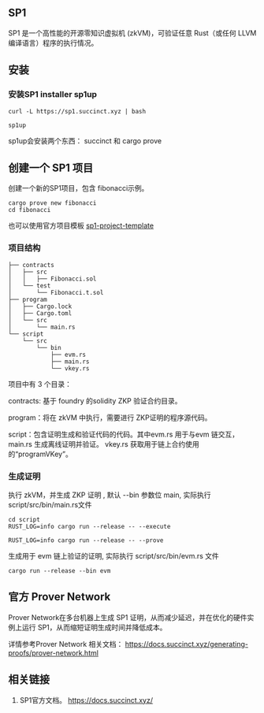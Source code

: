 ## SP1
SP1 是一个高性能的开源零知识虚拟机 (zkVM)，可验证任意 Rust（或任何 LLVM 编译语言）程序的执行情况。

## 安装
### 安装SP1 installer sp1up
```
curl -L https://sp1.succinct.xyz | bash

sp1up
```

sp1up会安装两个东西： succinct 和 cargo prove

## 创建一个 SP1 项目

创建一个新的SP1项目，包含 fibonacci示例。
```
cargo prove new fibonacci
cd fibonacci
```

也可以使用官方项目模板
[sp1-project-template](https://github.com/succinctlabs/sp1-project-template)

### 项目结构

```
├── contracts
│   ├── src
│   │   ├── Fibonacci.sol
│   └── test
│       └── Fibonacci.t.sol
├── program
│   ├── Cargo.lock
│   ├── Cargo.toml
│   └── src
│       └── main.rs
└── script
    └── src
        └── bin
            ├── evm.rs
            ├── main.rs
            └── vkey.rs
```

项目中有 3 个目录：

contracts: 基于 foundry 的solidity ZKP 验证合约目录。

program：将在 zkVM 中执行，需要进行 ZKP证明的程序源代码。

script：包含证明生成和验证代码的代码。其中evm.rs 用于与evm 链交互，main.rs 生成离线证明并验证。 vkey.rs 获取用于链上合约使用的“programVKey”。


### 生成证明
执行 zkVM，并生成 ZKP 证明 , 默认 --bin 参数位 main,  实际执行 script/src/bin/main.rs文件 

```
cd script
RUST_LOG=info cargo run --release -- --execute

RUST_LOG=info cargo run --release -- --prove
```

生成用于 evm 链上验证的证明, 实际执行 script/src/bin/evm.rs 文件


```
cargo run --release --bin evm
```

## 官方 Prover Network
Prover Network在多台机器上生成 SP1 证明，从而减少延迟，并在优化的硬件实例上运行 SP1，从而缩短证明生成时间并降低成本。

详情参考Prover Network 相关文档： https://docs.succinct.xyz/generating-proofs/prover-network.html 

## 相关链接
1. SP1官方文档。 https://docs.succinct.xyz/